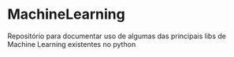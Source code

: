 # MachineLearning
Repositório para documentar uso de algumas das principais libs de Machine Learning existentes no python